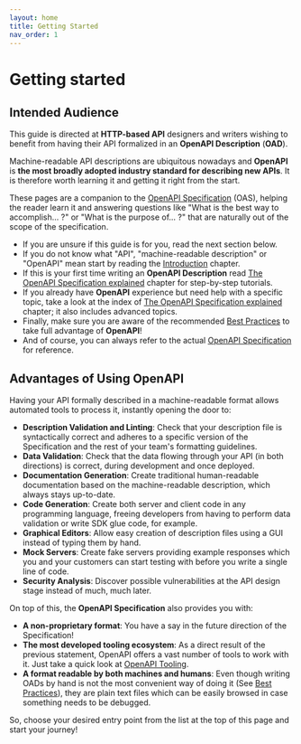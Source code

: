 ```yaml
---
layout: home
title: Getting Started
nav_order: 1
---
```


# Getting started
## Intended Audience

This guide is directed at **HTTP-based API** designers and writers wishing to benefit from having their API formalized in an **OpenAPI Description** (**OAD**).

Machine-readable API descriptions are ubiquitous nowadays and **OpenAPI** is **the most broadly adopted industry standard for describing new APIs**. It is therefore worth learning it and getting it right from the start.

These pages are a companion to the [OpenAPI Specification](https://spec.openapis.org/oas/v3.1.0) (OAS), helping the reader learn it and answering questions like "What is the best way to accomplish... ?" or "What is the purpose of... ?" that are naturally out of the scope of the specification.

- If you are unsure if this guide is for you, read the next section below.
- If you do not know what "API", "machine-readable description" or "OpenAPI" mean start by reading the [Introduction](introduction) chapter.
- If this is your first time writing an **OpenAPI Description** read [The OpenAPI Specification explained](specification) chapter for step-by-step tutorials.
- If you already have **OpenAPI** experience but need help with a specific topic, take a look at the index of [The OpenAPI Specification explained](specification) chapter; it also includes advanced topics.
- Finally, make sure you are aware of the recommended [Best Practices](best-practices) to take full advantage of **OpenAPI**!
- And of course, you can always refer to the actual [OpenAPI Specification](https://spec.openapis.org/oas/v3.1.0) for reference.

## Advantages of Using OpenAPI

Having your API formally described in a machine-readable format allows automated tools to process it, instantly opening the door to:

- **Description Validation and Linting**: Check that your description file is syntactically correct and adheres to a specific version of the Specification and the rest of your team's formatting guidelines.
- **Data Validation**: Check that the data flowing through your API (in both directions) is correct, during development and once deployed.
- **Documentation Generation**: Create traditional human-readable documentation based on the machine-readable description, which always stays up-to-date.
- **Code Generation**: Create both server and client code in any programming language, freeing developers from having to perform data validation or write SDK glue code, for example.
- **Graphical Editors**: Allow easy creation of description files using a GUI instead of typing them by hand.
- **Mock Servers**: Create fake servers providing example responses which you and your customers can start testing with before you write a single line of code.
- **Security Analysis**: Discover possible vulnerabilities at the API design stage instead of much, much later.

On top of this, the **OpenAPI Specification** also provides you with:

- **A non-proprietary format**: You have a say in the future direction of the Specification!
- **The most developed tooling ecosystem**: As a direct result of the previous statement, OpenAPI offers a vast number of tools to work with it. Just take a quick look at [OpenAPI Tooling](https://tools.openapis.org).
- **A format readable by both machines and humans**: Even though writing OADs by hand is not the most convenient way of doing it (See [Best Practices](best-practices)), they are plain text files which can be easily browsed in case something needs to be debugged.

So, choose your desired entry point from the list at the top of this page and start your journey!
